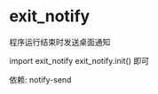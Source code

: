 exit_notify
===========

程序运行结束时发送桌面通知

import exit_notify
exit_notify.init() 即可

依赖:
    notify-send
